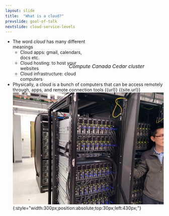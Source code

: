 ```yaml
---
layout: slide
title:  "What is a cloud?"
prevslide: goal-of-talk
nextslide: cloud-service-levels
---
```

* The word *cloud* has many different<br/>meanings
  * Cloud apps: gmail, calendars, <br/>docs etc.
  * Cloud hosting: to host your <br/>websites
  * Cloud infrastructure: cloud <br/>computers
* Physically, a cloud is a bunch of computers that can be access remotely through, apps, and remote connection tools
{{url}}
{{site.url}}
![cedar-cluster](../assets/cedar-cluster.png){:style="width:300px;position:absolute;top:30px;left:430px;"}
<p style="position:absolute;top:240px;left:430px;font-size:16px;font-style:italic;width:300px;">Compute Canada Cedar cluster</p>